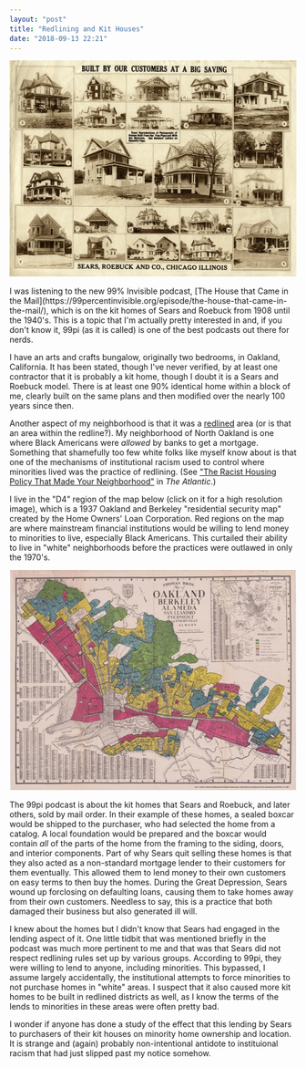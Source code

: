 ```yaml
---
layout: "post"
title: "Redlining and Kit Houses"
date: "2018-09-13 22:21"
---
```

<p style="text-align:center"><img src="/images/built-by-customers.jpg" width="540" height="379"></p>
I was listening to the new 99% Invisible podcast, [The House that Came in the Mail](https://99percentinvisible.org/episode/the-house-that-came-in-the-mail/), which is on the kit homes of Sears and Roebuck from 1908 until the 1940's. This is a topic that I'm actually pretty interested in and, if you don't know it, 99pi (as it is called) is one of the best podcasts out there for nerds.

I have an arts and crafts bungalow, originally two bedrooms, in Oakland, California. It has been stated, though I've never verified, by at least one contractor that it is probably a kit home, though I doubt it is a Sears and Roebuck model. There is at least one 90% identical home within a block of me, clearly built on the same plans and then modified over the nearly 100 years since then.

Another aspect of my neighborhood is that it was a [redlined](https://en.wikipedia.org/wiki/Redlining) area (or is that an area within the redline?). My neighborhood of North Oakland is one where Black Americans were _allowed_ by banks to get a mortgage. Something that shamefully too few white folks like myself know about is that one of the mechanisms of institutional racism used to control where minorities lived was the practice of redlining. (See ["The Racist Housing Policy That Made Your Neighborhood"](https://www.theatlantic.com/business/archive/2014/05/the-racist-housing-policy-that-made-your-neighborhood/371439/) in _The Atlantic_.)

I live in the "D4" region of the map below (click on it for a high resolution image), which is a 1937 Oakland and Berkeley "residential security map" created by the Home Owners' Loan Corporation. Red regions on the map are where mainstream financial institutions would be willing to lend money to minorities to live, especially Black Americans. This curtailed their ability to live in "white" neighborhoods before the practices were outlawed in only the 1970's.

<p style="text-align:center"><a href="https://joshbegley.com/redlining/maps/Oakland_Berkeley-hi.jpg"><img src="/images/oakland-redline.jpg" width="540" height="386"></a></p>

The 99pi podcast is about the kit homes that Sears and Roebuck, and later others, sold by mail order. In their example of these homes, a sealed boxcar would be shipped to the purchaser, who had selected the home from a catalog. A local foundation would be prepared and the boxcar would contain *all* of the parts of the home from the framing to the siding, doors, and interior components. Part of why Sears quit selling these homes is that they also acted as a non-standard mortgage lender to their customers for them eventually. This allowed them to lend money to their own customers on easy terms to then buy the homes. During the Great Depression, Sears wound up forclosing on defaulting loans, causing them to take homes away from their own customers. Needless to say, this is a practice that both damaged their business but also generated ill will.

I knew about the homes but I didn't know that Sears had engaged in the lending aspect of it. One little tidbit that was mentioned briefly in the podcast was much more pertinent to me and that was that Sears did not respect redlining rules set up by various groups. According to 99pi, they were willing to lend to anyone, including minorities. This bypassed, I assume largely accidentally, the institutional attempts to force minorities to not purchase homes in "white" areas. I suspect that it also caused more kit homes to be built in redlined districts as well, as I know the terms of the lends to minorities in these areas were often pretty bad.

I wonder if anyone has done a study of the effect that this lending by Sears to purchasers of their kit houses on minority home ownership and location. It is strange and (again) probably non-intentional antidote to instituional racism that had just slipped past my notice somehow.
